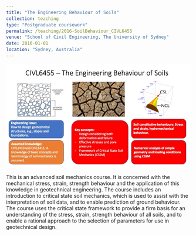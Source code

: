 ```yaml
---
title: "The Engineering Behaviour of Soils"
collection: teaching
type: "Postgraduate coursework"
permalink: /teaching/2016-SoilBehaviour_CIVL6455
venue: "School of Civil Engineering, The University of Sydney"
date: 2016-01-01
location: "Sydney, Australia"
---
```


![](/images/teaching/CIVL6455-Slide1.jpeg)

This is an advanced soil mechanics course. It is concerned with the mechanical stress, strain, strength behaviour
and the application of this knowledge in geotechnical engineering. The course includes an introduction to critical
state soil mechanics, which is used to assist with the interpretation of soil data, and to enable prediction of ground
behaviour. The course uses the critical state framework to provide a firm basis for an understanding of the stress,
strain, strength behaviour of all soils, and to enable a rational approach to the selection of parameters for use in
geotechnical design.

